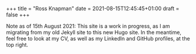 +++
title = "Ross Knapman"
date = 2021-08-15T12:45:45+01:00
draft = false
+++

Note as of 15th August 2021: This site is a work in progress, as I am migrating from my old Jekyll site to this new Hugo site. In the meantime, feel free to look at my CV, as well as my LinkedIn and GitHub profiles, at the top right.